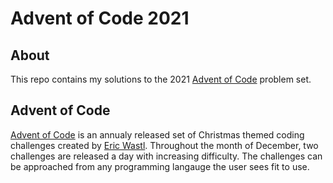 # Advent of Code 2021
## About
This repo contains my solutions to the 2021 [Advent of Code](https://adventofcode.com/) problem set.
## Advent of Code
 [Advent of Code](https://adventofcode.com/) is an annualy released set of Christmas themed coding challenges created by [Eric Wastl](http://was.tl/). Throughout the month of December, two challenges are released a day with increasing difficulty. The challenges can be approached from any programming langauge the user sees fit to use.